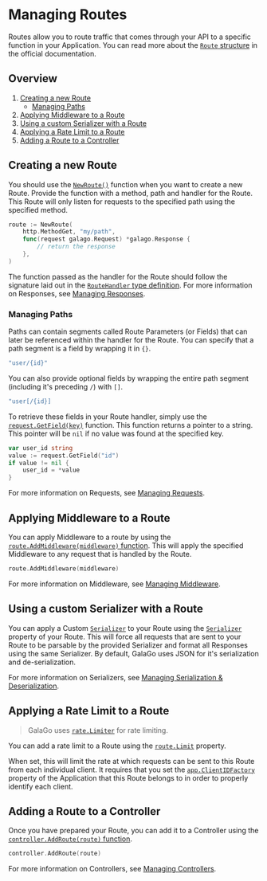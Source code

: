 # Managing Routes

Routes allow you to route traffic that comes through your API to a specific function in your Application. You can read more about the [`Route` structure](https://godoc.org/github.com/nathan-fiscaletti/galago#Route) in the official documentation.

## Overview

1. [Creating a new Route](#creating-a-new-route)
    - [Managing Paths](#managing-paths)
2. [Applying Middleware to a Route](#applying-middleware-to-a-route)
3. [Using a custom Serializer with a Route](#using-a-custom-serializer-with-a-route)
4. [Applying a Rate Limit to a Route](#applying-a-rate-limit-to-a-route)
3. [Adding a Route to a Controller](#adding-a-route-to-a-controller)

## Creating a new Route

You should use the [`NewRoute()`](https://godoc.org/github.com/nathan-fiscaletti/galago#NewRoute) function when you want to create a new Route. Provide the function with a method, path and handler for the Route. This Route will only listen for requests to the specified path using the specified method.

```go
route := NewRoute(
    http.MethodGet, "my/path", 
    func(request galago.Request) *galago.Response {
        // return the response
    },
)
```

The function passed as the handler for the Route should follow the signature laid out in the [`RouteHandler` type definition](https://godoc.org/github.com/nathan-fiscaletti/galago#RouteHandler). For more information on Responses, see [Managing Responses](./responses.md).

### Managing Paths

Paths can contain segments called Route Parameters (or Fields) that can later be referenced within the handler for the Route. You can specify that a path segment is a field by wrapping it in `{}`. 

```go
"user/{id}"
```

You can also provide optional fields by wrapping the entire path segment (including it's preceding `/`) with `[]`.

```go
"user[/{id}]
```

To retrieve these fields in your Route handler, simply use the [`request.GetField(key)`](https://godoc.org/github.com/nathan-fiscaletti/galago#Request.GetField) function. This function returns a pointer to a string. This pointer will be `nil` if no value was found at the specified key.

```go
var user_id string
value := request.GetField("id")
if value != nil {
    user_id = *value
}
```

For more information on Requests, see [Managing Requests](./requests.md).

## Applying Middleware to a Route

You can apply Middleware to a route by using the [`route.AddMiddleware(middleware)` function](https://godoc.org/github.com/nathan-fiscaletti/galago#Route.AddMiddleware). This will apply the specified Middleware to any request that is handled by the Route.

```go
route.AddMiddleware(middleware)
```

For more information on Middleware, see [Managing Middleware](./middleware.md).

## Using a custom Serializer with a Route

You can apply a Custom [`Serializer`](https://godoc.org/github.com/nathan-fiscaletti/galago#Serializer) to your Route using the [`Serializer`](https://godoc.org/github.com/nathan-fiscaletti/galago#Route.Serializer) property of your Route. This will force all requests that are sent to your Route to be parsable by the provided Serializer and format all Responses using the same Serializer. By default, GalaGo uses JSON for it's serialization and de-serialization. 

For more information on Serializers, see [Managing Serialization & Deserialization](./serialization.md).

## Applying a Rate Limit to a Route

> GalaGo uses [`rate.Limiter`](https://godoc.org/golang.org/x/time/rate#Limiter) for rate limiting. 

You can add a rate limit to a Route using the [`route.Limit`](https://godoc.org/github.com/nathan-fiscaletti/galago#Route.Limit) property.

When set, this will limit the rate at which requests can be sent to this Route from each individual client. It requires that you set the [`app.ClientIDFactory`](https://godoc.org/github.com/nathan-fiscaletti/galago#App.ClientIDFactory) property of the Application that this Route belongs to in order to properly identify each client.

## Adding a Route to a Controller

Once you have prepared your Route, you can add it to a Controller using the [`controller.AddRoute(route)` function](https://godoc.org/github.com/nathan-fiscaletti/galago#Controller.AddRoute).

```go
controller.AddRoute(route)
```

For more information on Controllers, see [Managing Controllers](./controllers.md).
